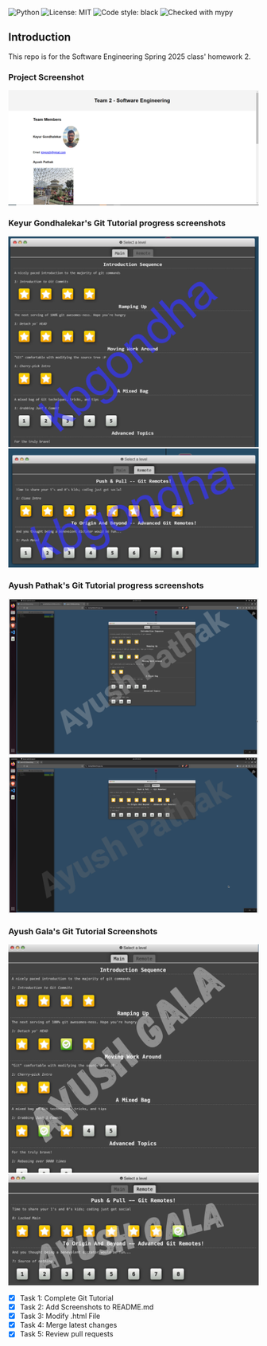 ![Python](https://img.shields.io/badge/Made%20With-Python-blue) ![License: MIT](https://img.shields.io/badge/License-MIT-green)
![Code style: black](https://img.shields.io/badge/code%20style-black-000000.svg)
![Checked with mypy](https://img.shields.io/badge/mypy-checked-blue)

## Introduction

This repo is for the Software Engineering Spring 2025 class' homework 2.


### Project Screenshot
![Project Screenshot](screenshot.png)

### Keyur Gondhalekar's Git Tutorial progress screenshots

![Screenshot 1](/tutorial_progress_screenshots/kbgondha_img1.png)
![Screenshot 2](/tutorial_progress_screenshots/kbgondha_img2.png)

### Ayush Pathak's Git Tutorial progress screenshots
![Screenshot 1](/tutorial_progress_screenshots/AyushScreenShot1.png)
![Screenshot 2](/tutorial_progress_screenshots/AyushScreenShot2.png)

### Ayush Gala's Git Tutorial Screenshots
![Screenshot 1](/tutorial_progress_screenshots/agala2_shot1.jpg)
![Screenshot 2](/tutorial_progress_screenshots/agala2_shot2.jpg)

- [x] Task 1: Complete Git Tutorial
- [x] Task 2: Add Screenshots to README.md
- [x] Task 3: Modify .html File
- [x] Task 4: Merge latest changes
- [x] Task 5: Review pull requests